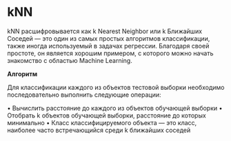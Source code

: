 # kNN

kNN расшифровывается как k Nearest Neighbor или k Ближайших Соседей — это один из самых простых алгоритмов классификации, также иногда используемый в задачах регрессии. Благодаря своей простоте, он является хорошим примером, с которого можно начать знакомство с областью Machine Learning.

<b>Алгоритм</b>

Для классификации каждого из объектов тестовой выборки необходимо последовательно выполнить следующие операции:

• Вычислить расстояние до каждого из объектов обучающей выборки
• Отобрать k объектов обучающей выборки, расстояние до которых минимально
• Класс классифицируемого объекта — это класс, наиболее часто встречающийся среди k ближайших соседей


